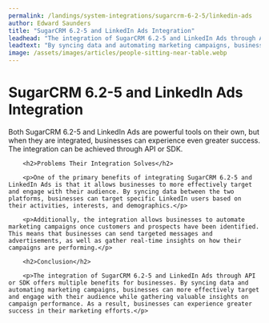 ```yaml
---
permalink: /landings/system-integrations/sugarcrm-6-2-5/linkedin-ads
author: Edward Saunders
title: "SugarCRM 6.2-5 and LinkedIn Ads Integration"
leadhead: "The integration of SugarCRM 6.2-5 and LinkedIn Ads through API or SDK offers multiple benefits for businesses"
leadtext: "By syncing data and automating marketing campaigns, businesses can more effectively target and engage with their audience while gathering valuable insights on campaign performance. As a result, businesses can experience greater success in their marketing efforts."
image: /assets/images/articles/people-sitting-near-table.webp
---
```

<div class="arttext">        <h1>SugarCRM 6.2-5 and LinkedIn Ads Integration</h1>
        <p>Both SugarCRM 6.2-5 and LinkedIn Ads are powerful tools on their own, but when they are integrated, businesses can experience even greater success. The integration can be achieved through API or SDK.</p>
        
        <h2>Problems Their Integration Solves</h2>
        
        <p>One of the primary benefits of integrating SugarCRM 6.2-5 and LinkedIn Ads is that it allows businesses to more effectively target and engage with their audience. By syncing data between the two platforms, businesses can target specific LinkedIn users based on their activities, interests, and demographics.</p>
        
        <p>Additionally, the integration allows businesses to automate marketing campaigns once customers and prospects have been identified. This means that businesses can send targeted messages and advertisements, as well as gather real-time insights on how their campaigns are performing.</p>
        
        <h2>Conclusion</h2>
        
        <p>The integration of SugarCRM 6.2-5 and LinkedIn Ads through API or SDK offers multiple benefits for businesses. By syncing data and automating marketing campaigns, businesses can more effectively target and engage with their audience while gathering valuable insights on campaign performance. As a result, businesses can experience greater success in their marketing efforts.</p>
</div>